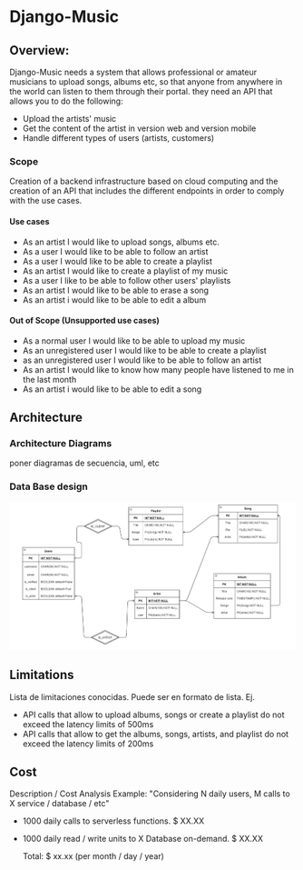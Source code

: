 # Django-Music

## Overview:

Django-Music needs a system that allows professional or amateur musicians to upload songs, albums etc, so that anyone from anywhere in the world can listen to them through their portal. they need an API that allows you to do the following:

* Upload the artists' music
* Get the content of the artist in version web and version mobile
* Handle different types of users \(artists, customers\)

### Scope

Creation of a backend infrastructure based on cloud computing and the creation of an API that includes the different endpoints in order to comply with the use cases.

#### Use cases

* As an artist I would like to upload songs, albums etc.
* As a user I would like to be able to follow an artist
* As a user I would like to be able to create a playlist
* As an artist I would like to create a playlist of my music
* As a user I like to be able to follow other users' playlists
* As an artist I would like to be able to erase a song
* As an artist i would like to be able to edit a album

#### Out of Scope \(Unsupported use cases\)

* As a normal user I would like to be able to upload my music
* As an unregistered user I would like to be able to create a playlist
* as an unregistered user I would like to be able to follow an artist
* As an artist I would like to know how many people have listened to me in the last month
* As an artist i would like to be able to edit a song

## Architecture

### Architecture Diagrams

poner diagramas de secuencia, uml, etc

### Data Base design

![](./images/db.png)

## Limitations

Lista de limitaciones conocidas. Puede ser en formato de lista. Ej.

* API calls that allow to upload albums, songs or create a playlist do not exceed the latency limits of 500ms
* API calls that allow to get the albums, songs, artists, and playlist do not exceed the latency limits of 200ms

## Cost

Description / Cost Analysis Example: "Considering N daily users, M calls to X service / database / etc"

* 1000 daily calls to serverless functions. $ XX.XX
* 1000 daily read / write units to X Database on-demand. $ XX.XX

  Total: $ xx.xx \(per month / day / year\)
